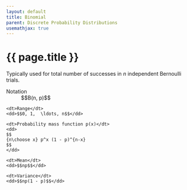 ```yaml
---
layout: default
title: Binomial
parent: Discrete Probability Distributions
usemathjax: true
---
```


# {{ page.title }}

Typically used for total number of successes in <em>n</em> independent Bernoulli trials.

<dl>
    <dt>Notation</dt>
    <dd>$$B(n, p)$$</dd>

    <dt>Range</dt>
    <dd>$$0, 1,  \ldots, n$$</dd>

    <dt>Probability mass function p(x)</dt>
    <dd>
    $$
    {n\choose x} p^x (1 - p)^{n-x}
    $$
    </dd>

    <dt>Mean</dt>
    <dd>$$np$$</dd>

    <dt>Variance</dt>
    <dd>$$np(1 - p)$$</dd>
</dl>